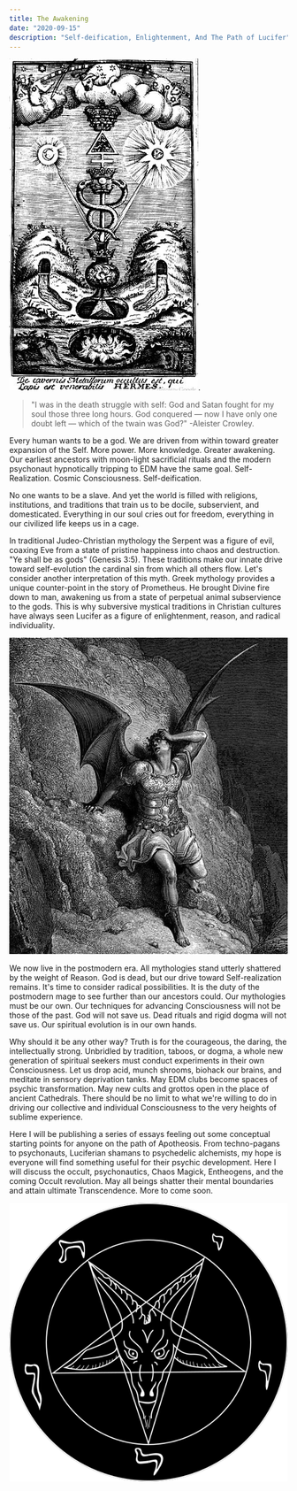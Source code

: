 ```yaml
---
title: The Awakening
date: "2020-09-15"
description: "Self-deification, Enlightenment, And The Path of Lucifer"
---
```


![The Hermetic Triump](./hermetic_triumph.jpg).

> "I was in the death struggle with self: God and Satan fought for my soul those three long hours. God conquered — now I have only one doubt left — which of the twain was God?" -Aleister Crowley.

Every human wants to be a god. We are driven from within toward greater expansion of the Self. More power. More knowledge. Greater awakening. Our earliest ancestors with moon-light sacrificial rituals and the modern psychonaut hypnotically tripping to EDM have the same goal. Self-Realization. Cosmic Consciousness. Self-deification. 

No one wants to be a slave. And yet the world is filled with religions, institutions, and traditions that train us to be docile, subservient, and domesticated. Everything in our soul cries out for freedom, everything in our civilized life keeps us in a cage.

In traditional Judeo-Christian mythology the Serpent was a figure of evil, coaxing Eve from a state of pristine happiness into chaos and destruction. "Ye shall be as gods" (Genesis 3:5). These traditions make our innate drive toward self-evolution the cardinal sin from which all others flow. Let's consider another interpretation of this myth. Greek mythology provides a unique counter-point in the story of Prometheus. He brought Divine fire down to man, awakening us from a state of perpetual animal subservience to the gods. This is why subversive mystical traditions in Christian cultures have always seen Lucifer as a figure of enlightenment, reason, and radical individuality.

![Paradise Lost](./paradise_lost_satan.jpg)

We now live in the postmodern era. All mythologies stand utterly shattered by the weight of Reason. God is dead, but our drive toward Self-realization remains. It's time to consider radical possibilities. It is the duty of the postmodern mage to see further than our ancestors could. Our mythologies must be our own. Our techniques for advancing Consciousness will not be those of the past. God will not save us. Dead rituals and rigid dogma will not save us. Our spiritual evolution is in our own hands.

Why should it be any other way? Truth is for the courageous, the daring, the intellectually strong. Unbridled by tradition, taboos, or dogma, a whole new generation of spiritual seekers must conduct experiments in their own Consciousness. Let us drop acid, munch shrooms, biohack our brains, and meditate in sensory deprivation tanks. May EDM clubs become spaces of psychic transformation. May new cults and grottos open in the place of ancient Cathedrals. There should be no limit to what we're willing to do in driving our collective and individual Consciousness to the very heights of sublime experience. 

Here I will be publishing a series of essays feeling out some conceptual starting points for anyone on the path of Apotheosis. From techno-pagans to psychonauts, Luciferian shamans to psychedelic alchemists, my hope is everyone will find something useful for their psychic development. Here I will discuss the occult, psychonautics, Chaos Magick, Entheogens, and the coming Occult revolution. May all beings shatter their mental boundaries and attain ultimate Transcendence. More to come soon. 

![Satanic Pentagram](./satanic_pentagram.png)




